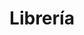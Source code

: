 ---
title: "Librería"
url: /ciudad-autonoma-de-buenos-aires/libreria-avenida-cordoba/
shop: Bücher
---